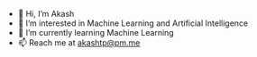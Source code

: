 - 👋 Hi, I’m Akash
- 👀 I’m interested in Machine Learning and Artificial Intelligence
- 🌱 I’m currently learning Machine Learning
- 📫 Reach me at akashtp@pm.me

<!---
Akashtp/Akashtp is a ✨ special ✨ repository because its `README.md` (this file) appears on your GitHub profile.
You can click the Preview link to take a look at your changes.
--->
